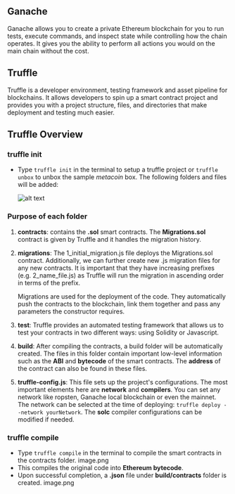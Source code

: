 ## Ganache
Ganache allows you to create a private Ethereum blockchain for you to run tests, execute commands, and inspect state while controlling how the chain operates. It gives you the ability to perform all actions you would on the main chain without the cost. 

## Truffle
Truffle is a developer environment, testing framework and asset pipeline for blockchains. It allows developers to spin up a smart contract project and provides you with a project structure, files, and directories that make deployment and testing much easier.

## Truffle Overview

### truffle init
- Type `truffle init` in the terminal to setup a truffle project or `truffle unbox` to unbox the sample _metacoin_ box. The following folders and files will be added:

  ![alt text](https://user-images.githubusercontent.com/37501487/188546962-fdc06500-3a78-436b-a8d1-73d59647b28a.png "init response")
  
### Purpose of each folder
  
1. __contracts__: contains the __.sol__ smart contracts. The __Migrations.sol__ contract is given by Truffle and it handles the migration history.
2. __migrations__: The 1_initial_migration.js file deploys the Migrations.sol contract. Additionally, we can further create new .js migration files for any new contracts. It is important that they have increasing prefixes (e.g. 2_name_file.js) as Truffle will run the migration in ascending order in terms of the prefix. 

    Migrations are used for the deployment of the code. They automatically push the contracts to the blockchain, link them           together and pass any parameters the constructor requires.
3. __test__: Truffle provides an automated testing framework that allows us to test your contracts in two different ways: using Solidity or Javascript.
4. __build__: After compiling the contracts, a build folder will be automatically created. The files in this folder contain important low-level information such as the __ABI__ and __bytecode__ of the smart contracts. The __address__ of the contract can also be found in these files.
5. __truffle-config.js__: This file sets up the project's configurations. The most important elements here are __network__ and __compilers__. You can set any network like ropsten, Ganache local blockchain or even the mainnet. The network can be selected at the time of deploying: `truffle deploy --network yourNetwork`. The __solc__ compiler configurations can be modified if needed.

### truffle compile
- Type `truffle compile` in the terminal to compile the smart contracts in the contracts folder.
image.png
- This compiles the original code into __Ethereum bytecode__.
- Upon successful completion, a __.json__ file under __build/contracts__ folder is created.
image.png